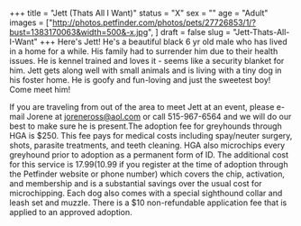 +++
title = "Jett (Thats All I Want)"
status = "X"
sex = ""
age = "Adult"
images = ["http://photos.petfinder.com/photos/pets/27726853/1/?bust=1383170063&width=500&-x.jpg",
]
draft = false
slug = "Jett-Thats-All-I-Want"
+++
Here's Jett! He's a beautiful black 6 yr old male who has lived in a home for a while. His family had to surrender him due to their health issues. He is kennel trained and loves it - seems like a security blanket for him. Jett gets along well with small animals and is living with a tiny dog in his foster home. He is goofy and fun-loving and just the sweetest boy! Come meet him!

If you are traveling from out of the area to meet Jett at an event, please e-mail Jorene at joreneross@aol.com or call 515-967-6564 and we will do our best to make sure he is present.The adoption fee for greyhounds through HGA is $250. This fee pays for medical costs including spay/neuter surgery, shots, parasite treatments, and teeth cleaning. HGA also microchips every greyhound prior to adoption as a permanent form of ID. The additional cost for this service is $17.99 ($10.99 if you register at the time of adoption through the Petfinder website or phone number) which covers the chip, activation, and membership and is a substantial savings over the usual cost for microchipping. Each dog also comes with a special sighthound collar and leash set and muzzle. There is a $10 non-refundable application fee that is applied to an approved adoption.
